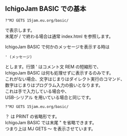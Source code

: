## IchigoJam BASIC での基本

```
?"MJ GETS 15jam.eu.org/basic/
```

で表示します。\
末尾が / で終わる場合は通常 index.html を参照します。

IchigoJam BASIC で何かのメッセージを表示する時は

```
' (メッセージ)
```

とします。行頭 ' はコメント文 REM の短縮形で、\
IchigoJam BASIC は何も処理せずに表示するのみです。\
これがない場合、文字はじまりはダイレクト実行のコマンド、\
数字はじまりはプログラム入力の扱いとなります。\
これは手で入力している場合や、\
USB-シリアル を用いている場合と同じです。

```
?"MJ GETS 15jam.eu.org/basic/
```

？ は PRINT の省略形です。\
IchigoJam BASIC では末尾 " を省略できます。\
つまり上は MJ GETS ～ を表示させています。
